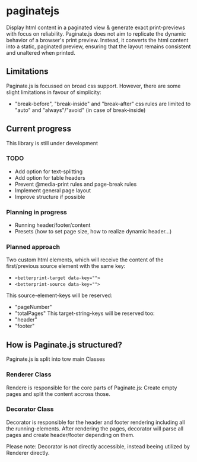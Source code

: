 # paginatejs
Display html content in a paginated view & generate exact print-previews with focus on reliability. Paginate.js does not aim to replicate the dynamic behavior of a browser's print preview. Instead, it converts the html content into a static, paginated preview, ensuring that the layout remains consistent and unaltered when printed.

## Limitations
Paginate.js is focussed on broad css support. However, there are some slight limitations in favour of simplicity:
- "break-before", "break-inside" and "break-after" css rules are limited to "auto" and "always"/"avoid" (in case of break-inside)

## Current progress
This library is still under development

### TODO
- Add option for text-splitting
- Add option for table headers
- Prevent @media-print rules and page-break rules
- Implement general page layout
- Improve structure if possible

### Planning in progress
- Running header/footer/content
- Presets (how to set page size, how to realize dynamic header...)

### Planned approach
Two custom html elements, which will receive the content of the first/previous source element with the same key:

- `<betterprint-target data-key=""> `
- `<betterprint-source data-key="">`

This source-element-keys will be reserved: 
- "pageNumber"
- "totalPages"
This target-string-keys will be reserved too:
- "header"
- "footer"

## How is Paginate.js structured?

Paginate.js is split into tow main Classes 

### Renderer Class

Rendere is responsible for the core parts of Paginate.js: Create empty pages and split the content accross those.

### Decorator Class

Decorator is responsible for the header and footer rendering including all the running-elements. After rendering the pages, decorator will parse all pages and create header/footer depending on them.

Please note: Decorator is not directly accessible, instead beeing utilized by Renderer directly.
